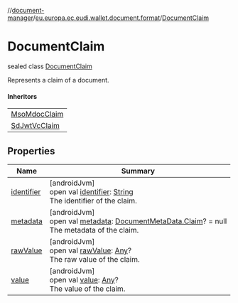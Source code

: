 //[document-manager](../../../index.md)/[eu.europa.ec.eudi.wallet.document.format](../index.md)/[DocumentClaim](index.md)

# DocumentClaim

sealed class [DocumentClaim](index.md)

Represents a claim of a document.

#### Inheritors

| |
|---|
| [MsoMdocClaim](../-mso-mdoc-claim/index.md) |
| [SdJwtVcClaim](../-sd-jwt-vc-claim/index.md) |

## Properties

| Name | Summary |
|---|---|
| [identifier](identifier.md) | [androidJvm]<br>open val [identifier](identifier.md): [String](https://kotlinlang.org/api/latest/jvm/stdlib/kotlin-stdlib/kotlin/-string/index.html)<br>The identifier of the claim. |
| [metadata](metadata.md) | [androidJvm]<br>open val [metadata](metadata.md): [DocumentMetaData.Claim](../../eu.europa.ec.eudi.wallet.document.metadata/-document-meta-data/-claim/index.md)? = null<br>The metadata of the claim. |
| [rawValue](raw-value.md) | [androidJvm]<br>open val [rawValue](raw-value.md): [Any](https://kotlinlang.org/api/latest/jvm/stdlib/kotlin-stdlib/kotlin/-any/index.html)?<br>The raw value of the claim. |
| [value](value.md) | [androidJvm]<br>open val [value](value.md): [Any](https://kotlinlang.org/api/latest/jvm/stdlib/kotlin-stdlib/kotlin/-any/index.html)?<br>The value of the claim. |

